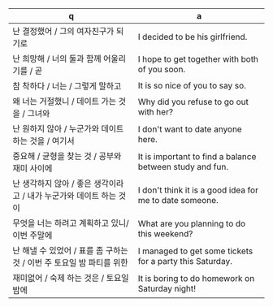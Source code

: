  q  | a
--- | ---
난 결정했어 / 그의 여자친구가 되기로				| I decided to be his girlfriend.
난 희망해 / 너의 둘과 함께 어울리기를 / 곧			| I hope to get together with both of you soon.
참 착하다 / 너는 / 그렇게 말하고				| It is so nice of you to say so.
왜 너는 거절했니 / 데이트 가는 것을 / 그녀와			| Why did you refuse to go out with her?
난 원하지 않아 / 누군가와 데이트 하는 것을 / 여기서		| I don't want to date anyone here.
중요해 / 균형을 찾는 것 / 공부와 재미 사이에			| It is important to find a balance between study and fun.
난 생각하지 않아 / 좋은 생각이라고 / 내가 누군가와 데이트 하는 것이		| I don't think it is a good idea for me to date someone.
무엇을 너는 하려고 계획하고 있니/ 이번 주말에			| What are you planning to do this weekend?
난 해낼 수 있었어 / 표를 좀 구하는 것 / 이번 주 토요일 밤 파티를 위한		| I managed to get some tickets for a party this Saturday.
재미없어 / 숙제 하는 것은 / 토요일 밤에			| It is boring to do homework on Saturday night!
